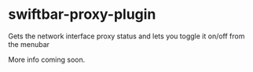 # swiftbar-proxy-plugin
Gets the network interface proxy status and lets you toggle it on/off from the menubar

More info coming soon.
